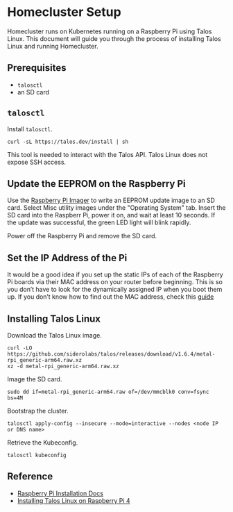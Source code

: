 # Homecluster Setup

Homecluster runs on Kubernetes running on a Raspberry Pi using Talos Linux.
This document will guide you through the process of installing Talos Linux
and running Homecluster.

## Prerequisites

- `talosctl`
- an SD card

## `talosctl`

Install `talosctl`.

```shell
curl -sL https://talos.dev/install | sh
```

This tool is needed to interact with the Talos API. Talos Linux does not expose
SSH access.

## Update the EEPROM on the Raspberry Pi

Use the [Raspberry Pi Imager](https://www.raspberrypi.com/software/)
to write an EEPROM update image to an SD card. Select Misc utility images under
the "Operating System" tab. Insert the SD card into the Raspberr Pi, power it on,
and wait at least 10 seconds. If the update was successful, the green LED light
will blink rapidly.

Power off the Raspberry Pi and remove the SD card.

## Set the IP Address of the Pi

It would be a good idea if you set up the static IPs of each of the Raspberry
Pi boards via their MAC address on your router before beginning. This is so you
don’t have to look for the dynamically assigned IP when you boot them up. If you
don’t know how to find out the MAC address, check this
[guide](https://kubito.dev/posts/getting-pi-mac-address/)

## Installing Talos Linux

Download the Talos Linux image.

```shell
curl -LO https://github.com/siderolabs/talos/releases/download/v1.6.4/metal-rpi_generic-arm64.raw.xz
xz -d metal-rpi_generic-arm64.raw.xz
```

Image the SD card.

```shell
sudo dd if=metal-rpi_generic-arm64.raw of=/dev/mmcblk0 conv=fsync bs=4M
```

Bootstrap the cluster.

```shell
talosctl apply-config --insecure --mode=interactive --nodes <node IP or DNS name>
```

Retrieve the Kubeconfig.

```shell
talosctl kubeconfig
```

## Reference

- [Raspberry Pi Installation Docs](https://www.talos.dev/v1.6/talos-guides/install/single-board-computers/rpi_generic/)
- [Installing Talos Linux on Raspberry Pi 4](https://kubito.dev/posts/talos-linux-raspberry-pi/)
